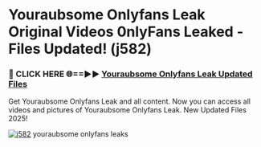 # Youraubsome Onlyfans Leak Original Videos 0nlyFans Leaked - Files Updated! (j582)

<h3>🔴 CLICK HERE 🌐==►► <a href="https://best4dudes.click/HH4t6V" rel="nofollow">Youraubsome Onlyfans Leak Updated Files</a></h3>

Get Youraubsome Onlyfans Leak and all content. Now you can access all videos and pictures of Youraubsome Onlyfans Leak. New Updated Files 2025!

[![j582](https://github.com/user-attachments/assets/8c521d6e-e6e3-4a75-9320-d58ab9d79d5b)](https://best4dudes.click/HH4t6V)
youraubsome onlyfans leaks